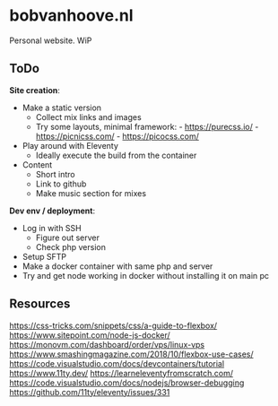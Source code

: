 # bobvanhoove.nl

Personal website. WiP

## ToDo

__Site creation__:  
- Make a static version
  - Collect mix links and images
  - Try some layouts, minimal framework:
		- https://purecss.io/ 
		- https://picnicss.com/
		- https://picocss.com/
- Play around with Eleventy
	- Ideally execute the build from the container
- Content
	- Short intro
	- Link to github
	- Make music section for mixes

__Dev env / deployment__:
- Log in with SSH
	- Figure out server
	- Check php version
- Setup SFTP
- Make a docker container with same php and server
- Try and get node working in docker without installing it on main pc

## Resources

https://css-tricks.com/snippets/css/a-guide-to-flexbox/
https://www.sitepoint.com/node-js-docker/
https://monovm.com/dashboard/order/vps/linux-vps
https://www.smashingmagazine.com/2018/10/flexbox-use-cases/
https://code.visualstudio.com/docs/devcontainers/tutorial
https://www.11ty.dev/
https://learneleventyfromscratch.com/
https://code.visualstudio.com/docs/nodejs/browser-debugging
https://github.com/11ty/eleventy/issues/331
